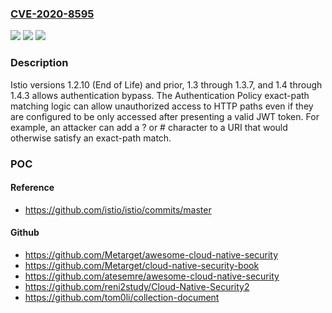 ### [CVE-2020-8595](https://cve.mitre.org/cgi-bin/cvename.cgi?name=CVE-2020-8595)
![](https://img.shields.io/static/v1?label=Product&message=n%2Fa&color=blue)
![](https://img.shields.io/static/v1?label=Version&message=n%2Fa&color=blue)
![](https://img.shields.io/static/v1?label=Vulnerability&message=n%2Fa&color=brighgreen)

### Description

Istio versions 1.2.10 (End of Life) and prior, 1.3 through 1.3.7, and 1.4 through 1.4.3 allows authentication bypass. The Authentication Policy exact-path matching logic can allow unauthorized access to HTTP paths even if they are configured to be only accessed after presenting a valid JWT token. For example, an attacker can add a ? or # character to a URI that would otherwise satisfy an exact-path match.

### POC

#### Reference
- https://github.com/istio/istio/commits/master

#### Github
- https://github.com/Metarget/awesome-cloud-native-security
- https://github.com/Metarget/cloud-native-security-book
- https://github.com/atesemre/awesome-cloud-native-security
- https://github.com/reni2study/Cloud-Native-Security2
- https://github.com/tom0li/collection-document


